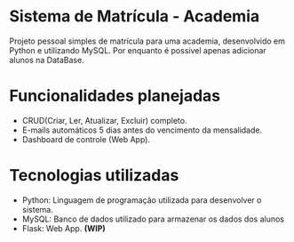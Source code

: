 # Sistema de Matrícula - Academia

Projeto pessoal simples de matrícula para uma academia, desenvolvido em Python e utilizando MySQL. Por enquanto é possivel apenas adicionar alunos na DataBase.

# Funcionalidades planejadas

 - CRUD(Criar, Ler, Atualizar, Excluir) completo.
 - E-mails automáticos 5 dias antes do vencimento da mensalidade.
 - Dashboard de controle (Web App).

# Tecnologias utilizadas
 - Python: Linguagem de programação utilizada para desenvolver o sistema.
 - MySQL: Banco de dados utilizado para armazenar os dados dos alunos
 - Flask: Web App.  **(WIP)**